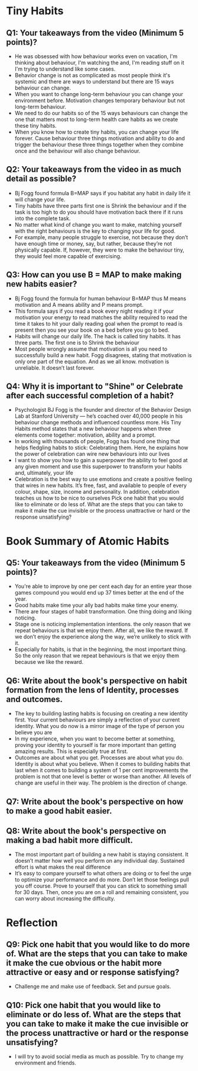 # Tiny Habits

## Q1: Your takeaways from the video (Minimum 5 points)?
* He was obsessed with how behaviour works even on vacation, I'm thinking about behaviour, I'm watching the and, I'm reading stuff on it I'm trying to understand like some cases.
* Behavior change is not as complicated as most people think it's systemic and there are ways to understand but there are 15 ways behaviour can change.
* When you want to change long-term behaviour you can change your environment before. Motivation changes temporary behaviour but not long-term behaviour.
* We need to do our habits so of the 15 ways behaviours can change the one that matters most to long-term health care habits as we create these tiny habits.
* When you know how to create tiny habits, you can change your life forever. Cause behaviour three things motivation and ability to do and trigger the behaviour these three things together when they combine once and the behaviour will also change behaviour.

## Q2: Your takeaways from the video in as much detail as possible?
* Bj Fogg found formula B=MAP says if you habitat any habit in daily life it will change your life.
* Tiny habits have three parts first one is Shrink the behaviour and if the task is too high to do you should have motivation back there if it runs into the complete task.
* No matter what kind of change you want to make, matching yourself with the right behaviours is the key to changing your life for good. 
* For example, many people struggle to exercise, not because they don’t have enough time or money, say, but rather, because they’re not physically capable. If, however, they were to make the behaviour tiny, they would feel more capable of exercising. 


## Q3: How can you use B = MAP to make making new habits easier?
* Bj Fogg found the formula for human behaviour B=MAP thus M means motivation and A means ability and P means prompt.
* This formula says if you read a book every night reading it if your motivation your energy to read matches the ability required to read the time it takes to hit your daily reading goal when the prompt to read is present then you see your book on a bed before you go to bed.
* Habits will change our daily life. The hack is called tiny habits. It has three parts. The first one is to Shrink the behaviour
* Most people wrongly assume that motivation is all you need to successfully build a new habit. Fogg disagrees, stating that motivation is only one part of the equation. And as we all know. motivation is unreliable. It doesn’t last forever.


## Q4: Why it is important to "Shine" or Celebrate after each successful completion of a habit?
* Psychologist BJ Fogg is the founder and director of the Behavior Design Lab at Stanford University — he’s coached over 40,000 people in his behaviour change methods and influenced countless more. His Tiny Habits method states that a new behaviour happens when three elements come together: motivation, ability and a prompt.
* In working with thousands of people, Fogg has found one thing that helps fledgling habits to stick: Celebrating them. Here, he explains how the power of celebration can wire new behaviours into our lives
* I want to show you how to gain a superpower the ability to feel good at any given moment and use this superpower to transform your habits and, ultimately, your life
* Celebration is the best way to use emotions and create a positive feeling that wires in new habits. It’s free, fast, and available to people of every colour, shape, size, income and personality. In addition, celebration teaches us how to be nice to ourselves
Pick one habit that you would like to eliminate or do less of. What are the steps that you can take to make it make the cue invisible or the process unattractive or hard or the response unsatisfying?
# Book Summary of Atomic Habits

## Q5: Your takeaways from the video (Minimum 5 points)?
* You're able to improve by one per cent each day for an entire year those games compound you would end up 37 times better at the end of the year.
* Good habits make time your ally bad habits make time your enemy.
* There are four stages of habit transformation. One thing doing and liking noticing.
* Stage one is noticing implementation intentions. the only reason that we repeat behaviours is that we enjoy them. After all, we like the reward. If we don’t enjoy the experience along the way, we’re unlikely to stick with it.
* Especially for habits, is that in the beginning, the most important thing. So the only reason that we repeat behaviours is that we enjoy them because we like the reward.

## Q6: Write about the book's perspective on habit formation from the lens of Identity, processes and outcomes.
* The key to building lasting habits is focusing on creating a new identity first. Your current behaviours are simply a reflection of your current identity. What you do now is a mirror image of the type of person you believe you are
* In my experience, when you want to become better at something, proving your identity to yourself is far more important than getting amazing results. This is especially true at first.
* Outcomes are about what you get. Processes are about what you do. Identity is about what you believe. When it comes to building habits that last when it comes to building a system of 1 per cent improvements the problem is not that one level is better or worse than another. All levels of change are useful in their way. The problem is the direction of change.
## Q7: Write about the book's perspective on how to make a good habit easier.

## Q8: Write about the book's perspective on making a bad habit more difficult.
* The most important part of building a new habit is staying consistent. It doesn’t matter how well you perform on any individual day. Sustained effort is what makes the real difference
* It’s easy to compare yourself to what others are doing or to feel the urge to optimize your performance and do more. Don’t let those feelings pull you off course. Prove to yourself that you can stick to something small for 30 days. Then, once you are on a roll and remaining consistent, you can worry about increasing the difficulty.
# Reflection

## Q9: Pick one habit that you would like to do more of. What are the steps that you can take to make it make the cue obvious or the habit more attractive or easy and or response satisfying?
* Challenge me and make use of feedback. Set and pursue goals.

## Q10: Pick one habit that you would like to eliminate or do less of. What are the steps that you can take to make it make the cue invisible or the process unattractive or hard or the response unsatisfying?
* I will try to avoid social media as much as possible. Try to change my environment and friends.